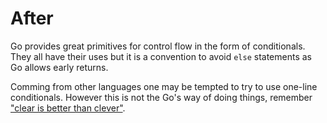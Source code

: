# After

Go provides great primitives for control flow in the form of conditionals. They all have their uses but it is a convention to avoid `else` statements as Go allows early returns.

Comming from other languages one may be tempted to try to use one-line conditionals. However this is not the Go's way of doing things, remember ["clear is better than clever"](https://dave.cheney.net/2019/07/09/clear-is-better-than-clever).
